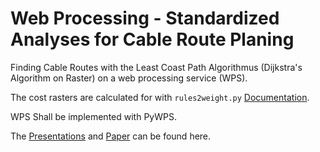 # Web Processing - Standardized Analyses for Cable Route Planing

Finding Cable Routes with the Least Coast Path Algorithmus (Dijkstra's Algorithm on Raster)
on a web processing service (WPS).

The cost rasters are calculated for with `rules2weight.py` [Documentation](/code/documentation_cost_raster_generation.md).

WPS Shall be implemented with PyWPS.

The [Presentations](/presentations/20221202_seh_midterm.pdf) and [Paper](/paper/paper-CableRoute.pdf) can be found here.